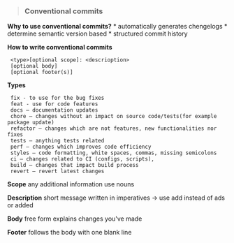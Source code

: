 > ### Conventional commits

 **Why to use conventional commits?**
    * automatically generates chengelogs
    * determine semantic version based
    * structured commit history

 **How to write conventional commits**
   ```
    <type>[optional scope]: <descrioption>
    [optional body]
    [optional footer(s)]
   ```
    
 **Types**
   ```
    fix - to use for the bug fixes
    feat - use for code features
    docs – documentation updates
    chore – changes without an impact on source code/tests(for example package update)
    refactor – changes which are not features, new functionalities nor fixes    
    tests – anything tests related
    perf – changes which improves code efficiency
    styles – code formatting, white spaces, commas, missing semicolons
    ci – changes related to CI (configs, scripts),
    build – changes that impact build process
    revert – revert latest changes
   ```

 **Scope**
    any additional information
    use nouns

 **Description**
    short message
    written in imperatives -> use add instead of ads or added

 **Body**
     free form
     explains changes you've made

  **Footer**
     follows the body with one blank line


   